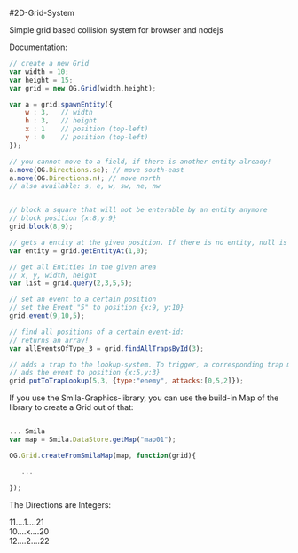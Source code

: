 #2D-Grid-System

Simple grid based collision system for browser and nodejs

Documentation:

```javascript
// create a new Grid
var width = 10;
var height = 15;
var grid = new OG.Grid(width,height);

var a = grid.spawnEntity({
    w : 3,   // width
    h : 3,   // height
    x : 1    // position (top-left)
    y : 0    // position (top-left)
});

// you cannot move to a field, if there is another entity already!
a.move(OG.Directions.se); // move south-east
a.move(OG.Directions.n); // move north
// also available: s, e, w, sw, ne, nw


// block a square that will not be enterable by an entity anymore
// block position {x:8,y:9}
grid.block(8,9);

// gets a entity at the given position. If there is no entity, null is returned
var entity = grid.getEntityAt(1,0);

// get all Entities in the given area
// x, y, width, height
var list = grid.query(2,3,5,5);

// set an event to a certain position
// set the Event "5" to position {x:9, y:10}
grid.event(9,10,5);

// find all positions of a certain event-id:
// returns an array!
var allEventsOfType_3 = grid.findAllTrapsById(3);

// adds a trap to the lookup-system. To trigger, a corresponding trap must be placed with "grid.event"
// ads the event to position {x:5,y:3}
grid.putToTrapLookup(5,3, {type:"enemy", attacks:[0,5,2]});

```

If you use the Smila-Graphics-library, you can use the build-in Map of the library to create a Grid out of that:
 ```javascript

 ... Smila
 var map = Smila.DataStore.getMap("map01");

 OG.Grid.createFromSmilaMap(map, function(grid){

    ...

 });
 ```

 The Directions are Integers:

 11....1....21</br>
 10....x....20</br>
 12....2....22</br>